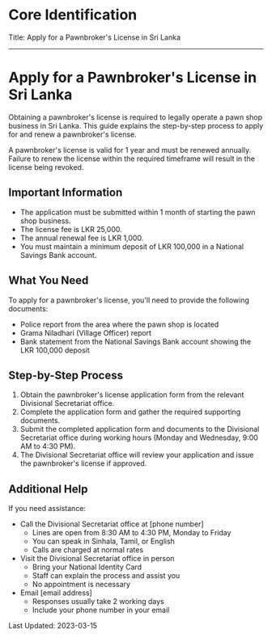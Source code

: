 # Core Identification
Title: Apply for a Pawnbroker's License in Sri Lanka

---
# Apply for a Pawnbroker's License in Sri Lanka

Obtaining a pawnbroker's license is required to legally operate a pawn shop business in Sri Lanka. This guide explains the step-by-step process to apply for and renew a pawnbroker's license.

A pawnbroker's license is valid for 1 year and must be renewed annually. Failure to renew the license within the required timeframe will result in the license being revoked.

## Important Information

- The application must be submitted within 1 month of starting the pawn shop business.
- The license fee is LKR 25,000.
- The annual renewal fee is LKR 1,000.
- You must maintain a minimum deposit of LKR 100,000 in a National Savings Bank account.

## What You Need

To apply for a pawnbroker's license, you'll need to provide the following documents:

- Police report from the area where the pawn shop is located
- Grama Niladhari (Village Officer) report
- Bank statement from the National Savings Bank account showing the LKR 100,000 deposit

## Step-by-Step Process

1. Obtain the pawnbroker's license application form from the relevant Divisional Secretariat office.
2. Complete the application form and gather the required supporting documents.
3. Submit the completed application form and documents to the Divisional Secretariat office during working hours (Monday and Wednesday, 9:00 AM to 4:30 PM).
4. The Divisional Secretariat office will review your application and issue the pawnbroker's license if approved.

## Additional Help

If you need assistance:

- Call the Divisional Secretariat office at [phone number]
    - Lines are open from 8:30 AM to 4:30 PM, Monday to Friday
    - You can speak in Sinhala, Tamil, or English
    - Calls are charged at normal rates
- Visit the Divisional Secretariat office in person
    - Bring your National Identity Card
    - Staff can explain the process and assist you
    - No appointment is necessary
- Email [email address]
    - Responses usually take 2 working days
    - Include your phone number in your email

Last Updated: 2023-03-15